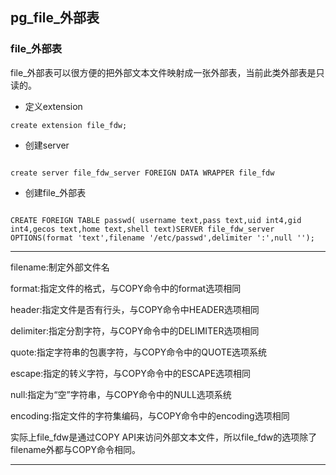﻿
## pg_file_外部表


### file_外部表

file_外部表可以很方便的把外部文本文件映射成一张外部表，当前此类外部表是只读的。

- 定义extension

```
create extension file_fdw;

```

- 创建server

```

create server file_fdw_server FOREIGN DATA WRAPPER file_fdw 

```

- 创建file_外部表

```

CREATE FOREIGN TABLE passwd( username text,pass text,uid int4,gid int4,gecos text,home text,shell text)SERVER file_fdw_server OPTIONS(format 'text',filename '/etc/passwd',delimiter ':',null '');

```

------------

filename:制定外部文件名

format:指定文件的格式，与COPY命令中的format选项相同

header:指定文件是否有行头，与COPY命令中HEADER选项相同

delimiter:指定分割字符，与COPY命令中的DELIMITER选项相同

quote:指定字符串的包裹字符，与COPY命令中的QUOTE选项系统

escape:指定的转义字符，与COPY命令中的ESCAPE选项相同

null:指定为“空”字符串，与COPY命令中的NULL选项系统

encoding:指定文件的字符集编码，与COPY命令中的encoding选项相同

实际上file_fdw是通过COPY API来访问外部文本文件，所以file_fdw的选项除了filename外都与COPY命令相同。

------------
